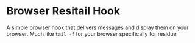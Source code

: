 # Browser Resitail Hook
A simple browser hook that delivers messages and display them on your browser. Much like `tail -f` for your browser specifically for residue

